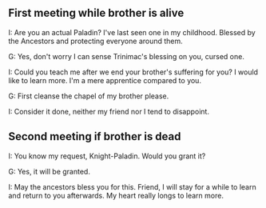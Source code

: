 ## First meeting while brother is alive

I: Are you an actual Paladin? I've last seen one in my childhood. Blessed by the Ancestors and protecting everyone around them.

G: Yes, don't worry I can sense Trinimac's blessing on you, cursed one.

I: Could you teach me after we end your brother's suffering for you? I would like to learn more. I'm a mere apprentice compared to you.

G: First cleanse the chapel of my brother please.

I: Consider it done, neither my friend nor I tend to disappoint.

## Second meeting if brother is dead

I: You know my request, Knight-Paladin. Would you grant it?

G: Yes, it will be granted.

I: May the ancestors bless you for this. Friend, I will stay for a while to learn and return to you afterwards. My heart really longs to learn more.

